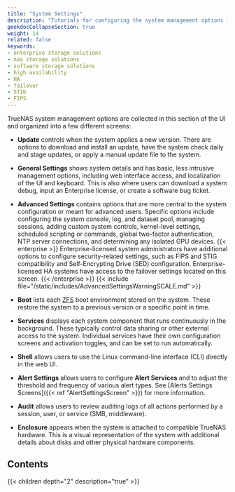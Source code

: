 ```yaml
---
title: "System Settings"
description: "Tutorials for configuring the system management options in the System Settings area of the TrueNAS web interface."
geekdocCollapseSection: true
weight: 14
related: false
keywords:
- enterprise storage solutions
- nas storage solutions
- software storage solutions
- high availability
- HA
- failover
- STIG
- FIPS
---
```


TrueNAS system management options are collected in this section of the UI and organized into a few different screens:

* **Update** controls when the system applies a new version.
  There are options to download and install an update, have the system check daily and stage updates, or apply a manual update file to the system.

* **General Settings** shows system details and has basic, less intrusive management options, including web interface access, and localization of the UI and keyboard.
  This is also where users can download a system debug, input an Enterprise license, or create a software bug ticket.

* **Advanced Settings** contains options that are more central to the system configuration or meant for advanced users.
  Specific options include configuring the system console, log, and dataset pool, managing sessions, adding custom system controls, kernel-level settings, scheduled scripting or commands, global two-factor authentication, NTP server connections, and determining any isolated GPU devices.
  {{< enterprise >}}
  Enterprise-licensed system administrators have additional options to configure security-related settings, such as FIPS and STIG compatibility and Self-Encrypting Drive (SED) configuration.
  Enterprise-licensed HA systems have access to the failover settings located on this screen.
  {{< /enterprise >}}
  {{< include file="/static/includes/AdvancedSettingsWarningSCALE.md" >}}

* **Boot** lists each [ZFS](https://www.truenas.com/docs/references/zfsprimer/) boot environment stored on the system.
  These restore the system to a previous version or a specific point in time.

* **Services** displays each system component that runs continuously in the background.
  These typically control data sharing or other external access to the system.
  Individual services have their own configuration screens and activation toggles, and can be set to run automatically.

* **Shell** allows users to use the Linux command-line interface (CLI) directly in the web UI.

* **Alert Settings** allows users to configure **Alert Services** and to adjust the threshold and frequency of various alert types. See [Alerts Settings Screens]({{< ref "AlertSettingsScreen" >}}) for more information.

* **Audit** allows users to review auditing logs of all actions performed by a session, user, or service (SMB, middleware).

* **Enclosure** appears when the system is attached to compatible TrueNAS hardware.
  This is a visual representation of the system with additional details about disks and other physical hardware components.

<div class="noprint">

## Contents

{{< children depth="2" description="true" >}}

</div>
